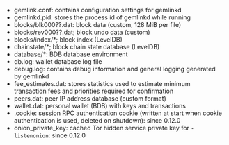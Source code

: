 - gemlink.conf: contains configuration settings for gemlinkd
- gemlinkd.pid: stores the process id of gemlinkd while running
- blocks/blk000??.dat: block data (custom, 128 MiB per file)
- blocks/rev000??.dat; block undo data (custom)
- blocks/index/\*; block index (LevelDB)
- chainstate/\*; block chain state database (LevelDB)
- database/\*: BDB database environment
- db.log: wallet database log file
- debug.log: contains debug information and general logging generated by gemlinkd
- fee_estimates.dat: stores statistics used to estimate minimum transaction fees and priorities required for confirmation
- peers.dat: peer IP address database (custom format)
- wallet.dat: personal wallet (BDB) with keys and transactions
- .cookie: session RPC authentication cookie (written at start when cookie authentication is used, deleted on shutdown): since 0.12.0
- onion_private_key: cached Tor hidden service private key for `-listenonion`: since 0.12.0
